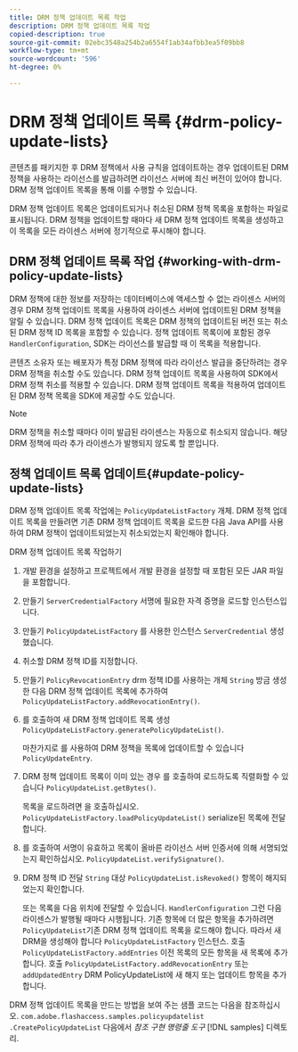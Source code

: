 ```yaml
---
title: DRM 정책 업데이트 목록 작업
description: DRM 정책 업데이트 목록 작업
copied-description: true
source-git-commit: 02ebc3548a254b2a6554f1ab34afbb3ea5f09bb8
workflow-type: tm+mt
source-wordcount: '596'
ht-degree: 0%

---
```


# DRM 정책 업데이트 목록 {#drm-policy-update-lists}

콘텐츠를 패키지한 후 DRM 정책에서 사용 규칙을 업데이트하는 경우 업데이트된 DRM 정책을 사용하는 라이선스를 발급하려면 라이선스 서버에 최신 버전이 있어야 합니다. DRM 정책 업데이트 목록을 통해 이를 수행할 수 있습니다.

DRM 정책 업데이트 목록은 업데이트되거나 취소된 DRM 정책 목록을 포함하는 파일로 표시됩니다. DRM 정책을 업데이트할 때마다 새 DRM 정책 업데이트 목록을 생성하고 이 목록을 모든 라이센스 서버에 정기적으로 푸시해야 합니다.

## DRM 정책 업데이트 목록 작업 {#working-with-drm-policy-update-lists}

DRM 정책에 대한 정보를 저장하는 데이터베이스에 액세스할 수 없는 라이센스 서버의 경우 DRM 정책 업데이트 목록을 사용하여 라이센스 서버에 업데이트된 DRM 정책을 알릴 수 있습니다. DRM 정책 업데이트 목록은 DRM 정책의 업데이트된 버전 또는 취소된 DRM 정책 ID 목록을 포함할 수 있습니다. 정책 업데이트 목록이에 포함된 경우 `HandlerConfiguration`, SDK는 라이선스를 발급할 때 이 목록을 적용합니다.

콘텐츠 소유자 또는 배포자가 특정 DRM 정책에 따라 라이선스 발급을 중단하려는 경우 DRM 정책을 취소할 수도 있습니다. DRM 정책 업데이트 목록을 사용하여 SDK에서 DRM 정책 취소를 적용할 수 있습니다. DRM 정책 업데이트 목록을 적용하여 업데이트된 DRM 정책 목록을 SDK에 제공할 수도 있습니다.

>[!NOTE]
>
>DRM 정책을 취소할 때마다 이미 발급된 라이센스는 자동으로 취소되지 않습니다. 해당 DRM 정책에 따라 추가 라이센스가 발행되지 않도록 할 뿐입니다.

## 정책 업데이트 목록 업데이트{#update-policy-update-lists}

DRM 정책 업데이트 목록 작업에는 `PolicyUpdateListFactory` 개체. DRM 정책 업데이트 목록을 만들려면 기존 DRM 정책 업데이트 목록을 로드한 다음 Java API를 사용하여 DRM 정책이 업데이트되었는지 취소되었는지 확인해야 합니다.

DRM 정책 업데이트 목록 작업하기

1. 개발 환경을 설정하고 프로젝트에서 개발 환경을 설정할 때 포함된 모든 JAR 파일을 포함합니다.
1. 만들기 `ServerCredentialFactory` 서명에 필요한 자격 증명을 로드할 인스턴스입니다.
1. 만들기 `PolicyUpdateListFactory` 를 사용한 인스턴스 `ServerCredential` 생성했습니다.
1. 취소할 DRM 정책 ID를 지정합니다.
1. 만들기 `PolicyRevocationEntry` drm 정책 ID를 사용하는 개체 `String` 방금 생성한 다음 DRM 정책 업데이트 목록에 추가하여 `PolicyUpdateListFactory.addRevocationEntry()`.
1. 를 호출하여 새 DRM 정책 업데이트 목록 생성 `PolicyUpdateListFactory.generatePolicyUpdateList()`.

   마찬가지로 를 사용하여 DRM 정책을 목록에 업데이트할 수 있습니다 `PolicyUpdateEntry`.
1. DRM 정책 업데이트 목록이 이미 있는 경우 를 호출하여 로드하도록 직렬화할 수 있습니다 `PolicyUpdateList.getBytes()`.

   목록을 로드하려면 을 호출하십시오. `PolicyUpdateListFactory.loadPolicyUpdateList()` serialize된 목록에 전달합니다.
1. 를 호출하여 서명이 유효하고 목록이 올바른 라이선스 서버 인증서에 의해 서명되었는지 확인하십시오. `PolicyUpdateList.verifySignature()`.
1. DRM 정책 ID 전달 `String` 대상 `PolicyUpdateList.isRevoked()` 항목이 해지되었는지 확인합니다.

   또는 목록을 다음 위치에 전달할 수 있습니다. `HandlerConfiguration` 그런 다음 라이센스가 발행될 때마다 시행됩니다.
기존 항목에 더 많은 항목을 추가하려면 `PolicyUpdateList`기존 DRM 정책 업데이트 목록을 로드해야 합니다. 따라서 새 DRM을 생성해야 합니다 `PolicyUpdateListFactory` 인스턴스. 호출 `PolicyUpdateListFactory.addEntries` 이전 목록의 모든 항목을 새 목록에 추가합니다. 호출 `PolicyUpdateListFactory.addRevocationEntry` 또는 `addUpdatedEntry` DRM PolicyUpdateList에 새 해지 또는 업데이트 항목을 추가합니다.

DRM 정책 업데이트 목록을 만드는 방법을 보여 주는 샘플 코드는 다음을 참조하십시오. `com.adobe.flashaccess.samples.policyupdatelist` `.CreatePolicyUpdateList` 다음에서 *참조 구현 명령줄 도구* [!DNL samples] 디렉토리.
